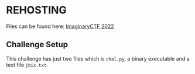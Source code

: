 # REHOSTING

Files can be found here: [ImaginaryCTF 2022](https://github.com/sajjadium/ctf-archives/tree/main/ctfs/ImaginaryCTF/2022/crypto/hash)

## Challenge Setup
This challenge has just two files which is `chal.py`, a binary executable and a text file `jbix.txt`.